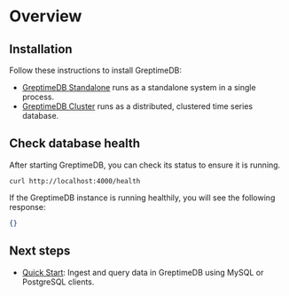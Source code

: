 # Overview

## Installation

Follow these instructions to install GreptimeDB:

- [GreptimeDB Standalone](greptimedb-standalone.md) runs as a standalone system in a single process.
- [GreptimeDB Cluster](greptimedb-cluster.md) runs as a distributed, clustered time series database.

## Check database health

After starting GreptimeDB, you can check its status to ensure it is running.

```shell
curl http://localhost:4000/health
```

If the GreptimeDB instance is running healthily, you will see the following response:

```json
{}
```

## Next steps

- [Quick Start](/getting-started/quick-start.md): Ingest and query data in GreptimeDB using MySQL or PostgreSQL clients.
